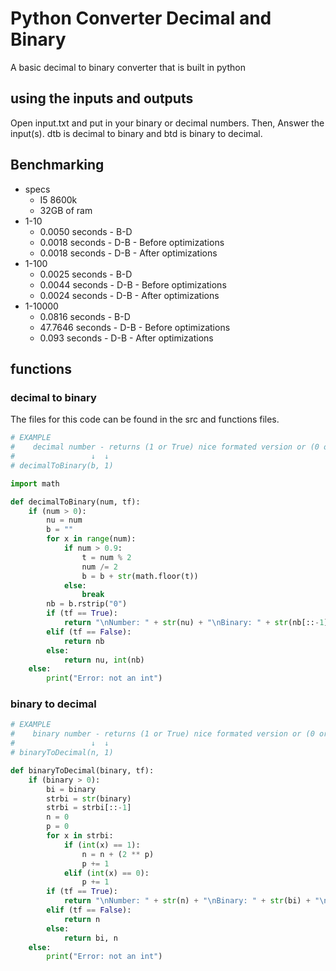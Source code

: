 # Python Converter Decimal and Binary
A basic decimal to binary converter that is built in python

## using the inputs and outputs
Open input.txt and put in your binary or decimal numbers. Then, Answer the input(s). dtb is decimal to binary and btd is binary to decimal.

## Benchmarking
- specs
    - I5 8600k
    - 32GB of ram
- 1-10
    - 0.0050 seconds - B-D
    - 0.0018 seconds - D-B - Before optimizations
    - 0.0018 seconds - D-B - After optimizations
- 1-100
    - 0.0025 seconds - B-D
    - 0.0044 seconds - D-B - Before optimizations
    - 0.0024 seconds - D-B - After optimizations
- 1-10000
    - 0.0816 seconds - B-D
    - 47.7646 seconds - D-B - Before optimizations
    - 0.093 seconds - D-B - After optimizations

## functions
### decimal to binary
The files for this code can be found in the src and functions files.

```python
# EXAMPLE
#    decimal number - returns (1 or True) nice formated version or (0 or False) just the binary 
#                 ↓  ↓
# decimalToBinary(b, 1)

import math

def decimalToBinary(num, tf):
    if (num > 0):
        nu = num
        b = ""
        for x in range(num):
            if num > 0.9:
                t = num % 2
                num /= 2
                b = b + str(math.floor(t))
            else:
                break
        nb = b.rstrip("0")
        if (tf == True):
            return "\nNumber: " + str(nu) + "\nBinary: " + str(nb[::-1]) + "\n"
        elif (tf == False):
            return nb
        else:
            return nu, int(nb)
    else:
        print("Error: not an int")
```

### binary to decimal
```python
# EXAMPLE
#    binary number - returns (1 or True) nice formated version or (0 or False) just the number 
#                 ↓  ↓
# binaryToDecimal(n, 1)

def binaryToDecimal(binary, tf):
    if (binary > 0):
        bi = binary
        strbi = str(binary)
        strbi = strbi[::-1]
        n = 0
        p = 0
        for x in strbi:
            if (int(x) == 1):
                n = n + (2 ** p)
                p += 1
            elif (int(x) == 0):
                p += 1
        if (tf == True):
            return "\nNumber: " + str(n) + "\nBinary: " + str(bi) + "\n"
        elif (tf == False):
            return n
        else:
            return bi, n
    else:
        print("Error: not an int")
```
